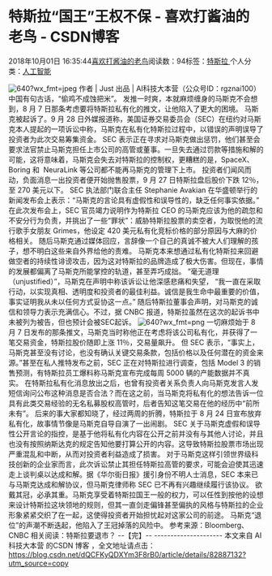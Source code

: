 
# 特斯拉“国王”王权不保 - 喜欢打酱油的老鸟 - CSDN博客


2018年10月01日 16:35:44[喜欢打酱油的老鸟](https://me.csdn.net/weixin_42137700)阅读数：94标签：[特斯拉																](https://so.csdn.net/so/search/s.do?q=特斯拉&t=blog)个人分类：[人工智能																](https://blog.csdn.net/weixin_42137700/article/category/7820233)


![640?wx_fmt=jpeg](https://ss.csdn.net/p?https://mmbiz.qpic.cn/mmbiz_jpg/BnSNEaficFAbPKamyUrkCkXQEefRR8PnRQlthWtlJXRQX1hDL3lBvYpHw2icO7EAnvqJ4zKufzwHopAWh6xV7hibg/640?wx_fmt=jpeg)
作者 | Just
出品 | AI科技大本营（公众号ID：rgznai100）
中国有句古话，“偷鸡不成蚀把米”。
发推一时爽，本就麻烦缠身的马斯克不会想到，8 月 7 日那条考虑要将特斯拉私有化的推文，让他陷入了更大的困境。
马斯克被起诉了。9 月 28 日外媒报道称，美国证券交易委员会（SEC）在纽约对马斯克本人提起的一项诉讼中称，马斯克在私有化特斯拉过程中，以错误的声明误导了投资者为此次交易筹集资金。
SEC 表示正在寻求对马斯克做出惩罚，他们甚至会要求法官禁止马斯克担任上市公司的高管或董事。一旦失去通过罚款等措施和解的可能，这将意味着，马斯克会失去对特斯拉的控制权，更糟糕的是，SpaceX、Boring 和  NeuraLink 等公司都不能再马斯克的管理下上市。
投资者们闻风而动，负面消息一出投资者便开始抛售股票，9 月 27 日特斯拉盘后股价下跌 12％，至 270 美元以下。
SEC 执法部门联合主任 Stephanie Avakian 在华盛顿举行的新闻发布会上表示：“马斯克的言论具有虚假性和误导性的，缺乏任何事实依据。”
在此次发布会上，SEC 官员竭力说明作为特斯拉 CEO 的马斯克应该为他的疏忽和不安分行为负责，并挑出了一些“罪状”：威胁特斯拉股票的卖空者，为取悦他的流行歌手女朋友 Grimes，他设定 420 美元私有化竞标价格的部分原因与大麻的价格相关。
随后马斯克通过媒体回应，言辞像一个自己的真诚不被大人们理解的孩子，想不明白这些来自外界给他的责难。
马斯克本来想通过私有化特斯拉来回避做空者的持续性诽谤攻击，因为这对特斯拉的品牌造成了极大伤害。但现在，事情的发展都偏离了马斯克所能掌控的轨道，甚至弄巧成拙。
“毫无道理（unjustified）”，马斯克在声明中称该诉讼让他深感悲痛和失望， “我一直在采取行动，以实现真相、透明度和投资者的最佳利益。诚信是我生命中最重要的价值，事实证明我从未以任何方式妥协这一点。”
随后特斯拉董事会声明，对马斯克的诚信和领导力表示充满信心。不过，据 CNBC 报道，特斯拉虽然在这次的起诉书中未被列为被告，但也预计会被SEC起诉。
![640?wx_fmt=png](https://ss.csdn.net/p?https://mmbiz.qpic.cn/mmbiz_png/BnSNEaficFAbPKamyUrkCkXQEefRR8PnRvibA0ibEQ4WaQF1fm4Z0trNJJrvLmDtbXw9TlLSwY9f9ibSz9zzxiaCdhw/640?wx_fmt=png)
一切麻烦始于 8 月 7 日发布的那条推文，马斯克当时称他正在考虑将该公司私有化，并获得了一笔交易资金，特斯拉股价随即上涨 11％，交易量飙升。
但 SEC 表示，“事实上，马斯克甚至没有讨论，也没有确认关键交易条款，包括价格以及任何潜在的资金来源。”甚至在私人推特发布之前，SEC 正在对特斯拉进行调查，包括 Model 3 的销售预测，有特斯拉员工爆料称马斯克宣布完成每周 5000 辆的产能数据并不真实。
在特斯拉私有化消息放出之后，也曾有投资者关系负责人向马斯克发言人发短信询问公布这种消息是否合法？而在这之前，当马斯克将私有化的想法告诉一位具有此类交易经验的无名私募股权高管时，后者告知这笔交易在他的经历中“前所未有”。
后来的事大家都知晓了，经过两周的折腾，特斯拉于 8 月 24 日宣布放弃私有化，故事情节像是马斯克自导自演了一出闹剧。
SEC 关于马斯克虚假和误导性公开言论的指控，是基于他将私有化内容在公开之前并没有与其他人讨论，并且也没有按照纳斯达克的规定告知他要打算公开的内容。这导致特斯拉股票市场出现严重混乱和中断，从而对投资者利益造成了损害。
对于马斯克这样引领世界级科技创新的企业家而言，此次诉讼禁止其担任特斯拉高管的要求，可能会迫使其迅速走上谈判桌以达成和解。据《华尔街日报》援引身份不明人士消息，SEC 本来已与马斯克达成和解协议，但马斯克律师称 SEC 已不再有兴趣继续履行该协议。
欲戴其冠，必承其重。马斯克享受着特斯拉国王一般的权力，可以任性到按他的设想来设计特斯拉这块领地的规则，但其一直剑走偏锋甚至偏执的风格与特斯拉的企业形象紧紧交织了在一起，这使得投资者开始担忧起对这家公司的前途。
马斯克“退位”的声潮不断迭起，他陷入了王冠掉落的风险中。
参考来源：Bloomberg、CNBC
相关阅读：特斯拉要退市？
--【完】--
--------------------- 本文来自 AI科技大本营 的CSDN 博客 ，全文地址请点击：https://blog.csdn.net/dQCFKyQDXYm3F8rB0/article/details/82887132?utm_source=copy

